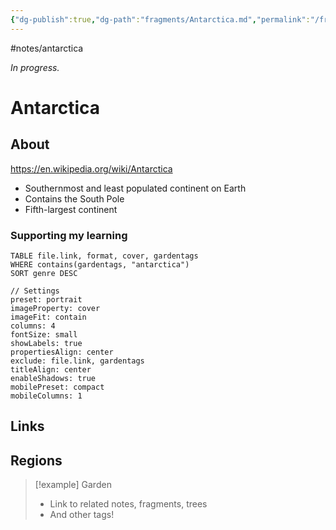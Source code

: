 ```yaml
---
{"dg-publish":true,"dg-path":"fragments/Antarctica.md","permalink":"/fragments/antarctica/","created":"2025-03-17T17:51:10.850-04:00","updated":"2025-06-25T20:31:17.190-04:00"}
---
```


#notes/antarctica

*In progress.*
# Antarctica 

## About
https://en.wikipedia.org/wiki/Antarctica
- Southernmost and least populated continent on Earth
- Contains the South Pole
- Fifth-largest continent
### Supporting my learning

```datacards
TABLE file.link, format, cover, gardentags 
WHERE contains(gardentags, "antarctica")
SORT genre DESC

// Settings
preset: portrait
imageProperty: cover
imageFit: contain
columns: 4
fontSize: small
showLabels: true
propertiesAlign: center
exclude: file.link, gardentags
titleAlign: center
enableShadows: true
mobilePreset: compact
mobileColumns: 1
```

## Links

## Regions


> [!example] Garden
> - Link to related notes, fragments, trees
> - And other tags!

